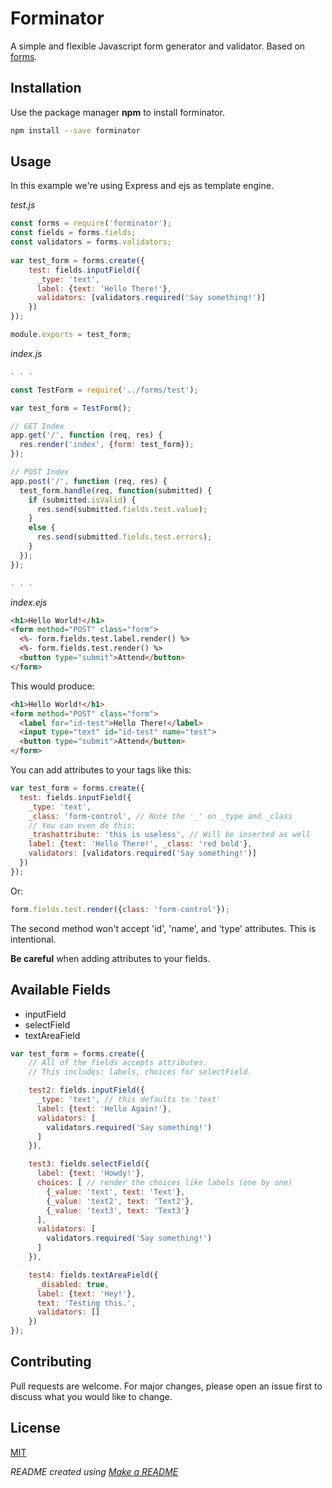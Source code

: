 # Forminator

A simple and flexible Javascript form generator and validator. Based on [forms](https://github.com/caolan/forms).

## Installation

Use the package manager **npm** to install forminator.

```bash
npm install --save forminator
```

## Usage
In this example we're using Express and ejs as template engine.

*test.js*
```javascript
const forms = require('forminator');
const fields = forms.fields;
const validators = forms.validators;
 
var test_form = forms.create({
    test: fields.inputField({
      _type: 'text',
      label: {text: 'Hello There!'},
      validators: [validators.required('Say something!')]
    })
});

module.exports = test_form;
```

*index.js*
```javascript
. . .

const TestForm = require('../forms/test');

var test_form = TestForm();

// GET Index
app.get('/', function (req, res) {
  res.render('index', {form: test_form});
});

// POST Index
app.post('/', function (req, res) {
  test_form.handle(req, function(submitted) {
    if (submitted.isValid) {
      res.send(submitted.fields.test.value);
    }
    else {
      res.send(submitted.fields.test.errors);
    }
  });
});

. . .
```

*index.ejs*
```html
<h1>Hello World!</h1>
<form method="POST" class="form">
  <%- form.fields.test.label.render() %>
  <%- form.fields.test.render() %>
  <button type="submit">Attend</button>
</form>
```

This would produce:
```html
<h1>Hello World!</h1>
<form method="POST" class="form">
  <label for="id-test">Hello There!</label>
  <input type="text" id="id-test" name="test">
  <button type="submit">Attend</button>
</form>
```

You can add attributes to your tags like this:
```javascript
var test_form = forms.create({
  test: fields.inputField({
    _type: 'text',
    _class: 'form-control', // Note the '_' on _type and _class
    // You can even do this:
    _trashattribute: 'this is useless', // Will be inserted as well
    label: {text: 'Hello There!', _class: 'red bold'},
    validators: [validators.required('Say something!')]
  })
});
```
Or:
```javascript
form.fields.test.render({class: 'form-control'});
```
The second method won't accept 'id', 'name', and 'type' attributes. This is intentional.

**Be careful** when adding attributes to your fields.

## Available Fields
- inputField
- selectField
- textAreaField

```javascript
var test_form = forms.create({
    // All of the fields accepts attributes.
    // This includes: labels, choices for selectField.

    test2: fields.inputField({
      _type: 'text', // this defaults to 'text'
      label: {text: 'Hello Again!'},
      validators: [
        validators.required('Say something!')
      ]
    }),

    test3: fields.selectField({
      label: {text: 'Howdy!'},
      choices: [ // render the choices like labels (one by one)
        {_value: 'text', text: 'Text'},
        {_value: 'text2', text: 'Text2'},
        {_value: 'text3', text: 'Text3'}
      ],
      validators: [
        validators.required('Say something!')
      ]
    }),

    test4: fields.textAreaField({
      _disabled: true,
      label: {text: 'Hey!'},
      text: 'Testing this.',
      validators: []
    })
});
```

## Contributing
Pull requests are welcome. For major changes, please open an issue first to discuss what you would like to change.

## License
[MIT](https://choosealicense.com/licenses/mit/)

*README created using [Make a README](https://www.makeareadme.com/)*
